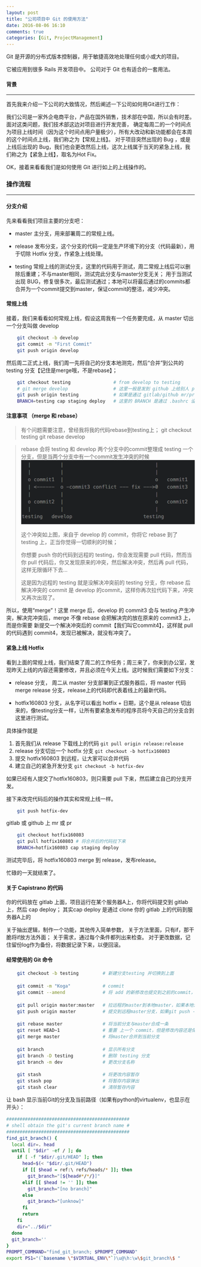 ```yaml
---
layout: post
title: "公司项目中 Git 的使用方法"
date: 2016-08-06 16:10
comments: true
categories: [Git, ProjectManagement]
---
```


Git 是开源的分布式版本控制器，用于敏捷高效地处理任何或小或大的项目。

它被应用到很多 Rails 开发项目中。 公司对于 Git 也有适合的一套用法。




#### 背景

--------------------------------

首先我来介绍一下公司的大致情况，然后阐述一下公司如何用Git进行工作：

我们公司是一家外企电商平台，产品在国外销售，技术部在中国，所以会有时差。面对这类问题，我们技术部这边对项目进行开发完善，
确定每周二的一个时间点为项目上线时间（因为这个时间点用户量极少），所有大改动和新功能都会在本周的这个时间点上线，我们称之为【常规上线】。
对于项目突然出现的 Bug ，或是上线后出现的 Bug，我们也会更改然后上线，这次上线属于当天的紧急上线，我们称之为【紧急上线】，取名为Hot Fix。


OK，接着来看看我们是如何使用 Git 进行如上的上线操作的。





### 操作流程

--------------------------------

#### 分支介绍

先来看看我们项目主要的分支吧：

- master 主分支，用来部署周二的常规上线。

- release 发布分支，这个分支的代码一定是生产环境下的分支（代码最新），用于切除 Hotfix 分支，作紧急上线处理。

- testing 常规上线的测试分支，这里的代码用于测试，周二常规上线后可以删除后重建；不与master相同，测试完此分支与master分支无关；
用于当测试出现 BUG，修复很多次，最后测试通过；本地可以将最后通过的commits都合并为一个commit提交到master，保证commit的整洁，减少冲突。




#### 常规上线

接着，我们来看看如何常规上线，假设这周我有一个任务要完成，从 master 切出一个分支叫做 develop
``` sh
    git checkout -b develop
    git commit -m "First Commit"
    git push origin develop
```

然后周二正式上线，我们周一先将自己的分支本地测完，然后“合并”到公共的 testing 分支【记住是merge哦，不是rebase】；
``` sh
    git checkout testing                # from develop to testing
    # git merge develop                 # 这里一般是发到 github 上给别人 pr，或是发到gitlab上给别人 mr
    git push origin testing             # 如果是通过 gitlab/github mr/pr 后，这里将是 git pull origin testing
    BRANCH=testing cap staging deploy   # 这里的 BRANCH 是通过 .bashrc 设置环境变量，deploy/staging.rb 中 set :branch, ENV["BRANCH"] || "master"
```




#### 注意事项 （merge 和 rebase）
> 有个问题需要注意，曾经我将我的代码rebase到testing上；
    git checkout testing
    git rebase develop

> rebase 会将 testing 和 develop 两个分支中的commit整理成 testing 一个分支，但是当两个分支中有一个commit发生冲突的时候
> ![git rebase](/images/posts/2016-08-06/git-rebase.png "rebase的图示")
>
> 这个冲突如上图，来自于 develop 的 commit，你将它 rebase 到了 testing 上，正当你觉得一切顺利的时候；
>
> 你想要 push 你的代码到远程的 testing，你会发现需要 pull 代码，然而当你 pull 代码后，你又发现原来的冲突，然后解决冲突，然后再 pull 代码，这样无限循环下去...
>
> 这是因为远程的 testing 就是没解决冲突前的 testing 分支，你 rebase 后解决冲突的 commit 是 develop 的commit，这样你再次拉代码下来，冲突又再次出现了。

所以，使用“merge”！这里 merge 后，develop 的 commit3 会与 testing 产生冲突，解决完冲突后，merge 不像 rebase 会把解决完的放在原来的 commit3 上，而是你需要
新提交一个解决冲突后的 commit【我们叫它commit4】，这样就 pull 的代码遇到 commit4，发现已被解决，就没有冲突了。




#### 紧急上线 Hotfix

看到上面的常规上线，我们结束了周二的工作任务；周三来了，你来到办公室，发现昨天上线的内容还需要修改，并且必须在今天上线。这时候我们需要如下分支：

- release 分支， 周二从 master 分支部署到正式服务器后，将 master 代码 merge release 分支，release上的代码即代表着线上的最新代码。

- hotfix160803 分支，从名字可以看出 hotfix + 日期，这个是从 release 切出来的，像testing分支一样，让所有要紧急发布的程序员将今天自己的分支合到这里进行测试。

具体操作就是
1. 首先我们从 release 下载线上的代码 `git pull origin release:release`
2. release 分支切出一个 hotfix 分支 `git checkout -b hotfix160803`
3. 提交 hotfix160803 到远程，让大家可以合并代码
4. 建立自己的紧急开发分支 `git checkout -b hotfix-dev`

如果已经有人提交了hotfix160803，则只需要 pull 下来，然后建立自己的分支开发。

接下来改完代码后的操作其实和常规上线一样。
``` sh
    git push hotfix-dev
```

gitlab 或 github 上 mr 或 pr
``` sh
    git checkout hotfix160803
    git pull hotfix160803 # 将合并后的代码拉下来
    BRANCH=hotfix160803 cap staging deploy
```

测试完毕后，将 hotfix160803 merge 到 release，发布release。

忙碌的一天就结束了。


#### 关于 Capistrano 的代码
你的代码放在 gitlab 上面，项目运行在某个服务器A上，你将代码提交到 gitlab 上，然后 cap deploy；
其实cap deploy 是通过 clone 你的 gitlab 上的代码到服务器A上的


关于抽出逻辑，制作一个功能，其他传入简单参数，
关于方法里面，只有if，那干脆将if放方法外面；
关于需求，通过每个条件都列出来检查。
对于更改数据，记住留份log作为备份，将数据记录下来，以便回滚。


#### 经常使用的 Git 命令

``` sh
    git checkout -b testing         # 新建分支testing 并切换到上面

    git commit -m "Koga"            # commit
    git commit --amend              # 将 add 的新修改也提交到之前的commit，并且可以更改commit名称

    git pull origin master:master   # 拉远程的master到本地master，如果本地没有，则新建并拉代码下来，并且所在的分支也会拉master的内容下来，可以将其add 后checkout掉
    git push origin master          # 提交到远程master分支，如果git push -f origin master，将强制提交

    git rebase master               # 将当前分支与master合成一条
    git reset HEAD~1                # 重置 上一个 commit，但是修改内容还是保留，只是还没commit
    git merge master                # 将master合并到当前分支

    git branch                      # 显示所有分支
    git branch -D testing           # 删除 testing 分支
    git branch -m dev               # 更改分支名称

    git stash                       # 将更改内容暂存
    git stash pop                   # 将暂存内容弹出
    git stash clear                 # 清除暂存内容
```

让 bash 显示当前Git的分支及当前路径（如果有python的virtualenv，也显示在开头）：

``` sh
##############################################
# shell obtain the git's current branch name #
##############################################
find_git_branch() {
  local dir=. head
  until [ "$dir" -ef / ]; do
    if [ -f "$dir/.git/HEAD" ]; then
      head=$(< "$dir/.git/HEAD")
      if [[ $head = ref:\ refs/heads/* ]]; then
        git_branch="[${head#*/*/}]"
      elif [[ $head != '' ]]; then
        git_branch="[no branch]"
      else
        git_branch="[unknow]"
      fi
      return
    fi
    dir="../$dir"
  done
  git_branch=''
}
PROMPT_COMMAND="find_git_branch; $PROMPT_COMMAND"
export PS1="(`basename \"$VIRTUAL_ENV\"`)\u@\h:\w\$git_branch\$ "
```
